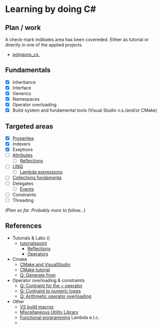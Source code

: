 # Learning by doing **C#**

## Plan / work

A check-mark indikates area has been covereded. Either as tutorial or 
directly in one of the applied projects

* [polygons_cs](https://github.com/mambrus/polygons_cs)_

## Fundamentals

- [x] Inheritance
- [x] Interface
- [x] Generics
- [x] Namespaces
- [x] Operator overloading
- [X] Build-system and fundamental tools (Visual Studio v.s./and/or CMake)

## Targeted areas

- [x] [Properties](https://www.tutorialspoint.com/csharp/csharp_properties.htm)
- [x] Indexers
- [x] Exeptions
- [ ] [Attributes](https://www.tutorialspoint.com/csharp/csharp_attributes.htm)
  - [ ] [Reflections](https://www.tutorialspoint.com/csharp/csharp_reflection.htm)
- [ ] [LINQ](https://www.tutorialspoint.com/linq/index.htm)
  - [ ] [Lambda expressions](https://www.tutorialspoint.com/linq/linq_lambda_expressions.htm) 
- [ ] [Collections fundamenta](http://www.c-sharpcorner.com/UploadFile/dacca2/implement-ienumerable-interface-in-C-Sharp/)
- [ ] Delegates
  - [ ] [Events](https://www.tutorialspoint.com/csharp/csharp_events.htm) 
- [ ] Constraints
- [ ] Threading

*(Plan so far. Probably more to follow...)*

## References

* Tutorials & Labs ()
	* [tutorialspoint](https://www.tutorialspoint.com/csharp/)
		* [Reflections](https://www.tutorialspoint.com/csharp/csharp_reflection.htm)
		* [Operators](https://www.tutorialspoint.com/csharp/csharp_operators.htm)
* Cmake
	* [CMake and VisualStudio](https://cognitivewaves.wordpress.com/cmake-and-visual-studio/)
	* [CMake tutorial](https://cmake.org/cmake-tutorial/)
	* [Q: Generate from](http://stackoverflow.com/questions/2074144/generate-c-sharp-project-using-cmake)
* Operator overloading & constraints
	* [Q: Contraint for the + operator](http://stackoverflow.com/questions/5997107/is-there-a-generic-constraint-i-could-use-for-the-operator)
	* [Q: Contraint to numeric types](http://stackoverflow.com/questions/32664/is-there-a-constraint-that-restricts-my-generic-method-to-numeric-types)
	* [Q: Arithmetic operator overloading](http://stackoverflow.com/questions/756954/arithmetic-operator-overloading-for-a-generic-class-in-c-sharp)
* Other
	* [VS build macros](https://msdn.microsoft.com/en-us/library/c02as0cs.aspx)
	* [Miscellaneous Utility Library](http://www.yoda.arachsys.com/csharp/miscutil/)
    * [Functional programming](https://www.codeproject.com/Articles/375166/Functional-programming-in-Csharp) Lambda e.t.c.
    * 